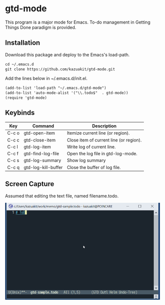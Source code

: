 # gtd-mode

This program is a major mode for Emacs.
To-do management in Getting Things Done paradigm is provided.

## Installation

Download this package and deploy to the Emacs's load-path.

```
cd ~/.emacs.d
git clone https://github.com/kazuakit/gtd-mode.git
```

Add the lines below in ~/.emacs.d/init.el.

```
(add-to-list 'load-path "~/.emacs.d/gtd-mode")
(add-to-list 'auto-mode-alist '("\\.todo$"  . gtd-mode))
(require 'gtd-mode)
```

## Keybinds


| Key   | Command              | Description                                           |
| ----- | -------------------- | ----------------------------------------------------- |
| C-c o | gtd-open-item        | Itemize current line (or region).                     |
| C-c c | gtd-close-item       | Close item of current line (or region).               |
| C-c l | gtd-log-item         | Write log of current line.                            |
| C-c f | gtd-find-log-file    | Open the log file in gtd-log-mode.                    |
| C-c s | gtd-log-summary      | Show log summary                                      |
| C-c q | gtd-log-kill-buffer  | Close the buffer of log file.                         |


## Screen Capture

Assumed that editing the text file, named filename.todo.

![Screen Capture](https://raw.githubusercontent.com/kazuakit/gtd-mode/master/docs/gtd-mode.gif)
